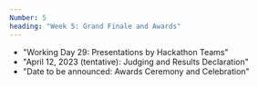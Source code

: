 ```yaml
---
Number: 5
heading: "Week 5: Grand Finale and Awards"
---
```


- "Working Day 29: Presentations by Hackathon Teams"
- "April 12, 2023 (tentative): Judging and Results Declaration"
- "Date to be announced: Awards Ceremony and Celebration"
